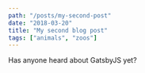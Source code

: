 ```yaml
---
path: "/posts/my-second-post"
date: "2018-03-20"
title: "My second blog post"
tags: ["animals", "zoos"]
---
```


Has anyone heard about GatsbyJS yet?
